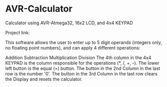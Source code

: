 # AVR-Calculator
Calculator using AVR-Atmega32, 16x2 LCD, and 4x4 KEYPAD

Project link: 

This software allows the user to enter up to 5 digit operands (integers only, no floating point numbers), and can apply 4 different operations:

Addition
Subtraction
Multiplication
Division
The 4th column in the 4x4 KEYPAD is the column responsible for the operations (*, /, +, -). 
The lower left button is the equal (=) button. 
The button in the 2nd Column in the last row is the number '0'.
The button in the 3rd Column in the last row clears the Display and resets the calculator.

